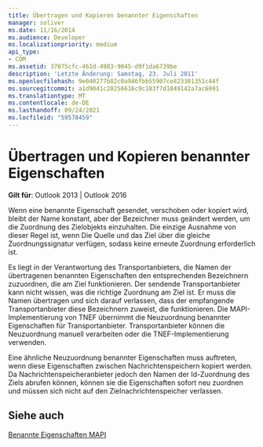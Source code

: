 ```yaml
---
title: Übertragen und Kopieren benannter Eigenschaften
manager: soliver
ms.date: 11/16/2014
ms.audience: Developer
ms.localizationpriority: medium
api_type:
- COM
ms.assetid: 37075cfc-461d-4983-9045-d9f1da6739be
description: 'Letzte Änderung: Samstag, 23. Juli 2011'
ms.openlocfilehash: 9e040277b82c0a946fbb55907ce823301351c44f
ms.sourcegitcommit: a1d9041c20256616c9c183f7d1049142a7ac6991
ms.translationtype: MT
ms.contentlocale: de-DE
ms.lasthandoff: 09/24/2021
ms.locfileid: "59578459"
---
```

# <a name="transmitting-and-copying-named-properties"></a>Übertragen und Kopieren benannter Eigenschaften

  
  
**Gilt für**: Outlook 2013 | Outlook 2016 
  
Wenn eine benannte Eigenschaft gesendet, verschoben oder kopiert wird, bleibt der Name konstant, aber der Bezeichner muss geändert werden, um die Zuordnung des Zielobjekts einzuhalten. Die einzige Ausnahme von dieser Regel ist, wenn Die Quelle und das Ziel über die gleiche Zuordnungssignatur verfügen, sodass keine erneute Zuordnung erforderlich ist.
  
Es liegt in der Verantwortung des Transportanbieters, die Namen der übertragenen benannten Eigenschaften den entsprechenden Bezeichnern zuzuordnen, die am Ziel funktionieren. Der sendende Transportanbieter kann nicht wissen, was die richtige Zuordnung am Ziel ist. Er muss die Namen übertragen und sich darauf verlassen, dass der empfangende Transportanbieter diese Bezeichnern zuweist, die funktionieren. Die MAPI-Implementierung von TNEF übernimmt die Neuzuordnung benannter Eigenschaften für Transportanbieter. Transportanbieter können die Neuzuordnung manuell verarbeiten oder die TNEF-Implementierung verwenden. 
  
Eine ähnliche Neuzuordnung benannter Eigenschaften muss auftreten, wenn diese Eigenschaften zwischen Nachrichtenspeichern kopiert werden. Da Nachrichtenspeicheranbieter jedoch den Namen der Id-Zuordnung des Ziels abrufen können, können sie die Eigenschaften sofort neu zuordnen und müssen sich nicht auf den Zielnachrichtenspeicher verlassen. 
  
## <a name="see-also"></a>Siehe auch



[Benannte Eigenschaften MAPI](mapi-named-properties.md)

